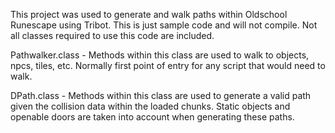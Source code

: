 This project was used to generate and walk paths within Oldschool Runescape using Tribot. This is just sample code and will not compile. Not all classes required to use this code are included.

Pathwalker.class - Methods within this class are used to walk to objects, npcs, tiles, etc. Normally first point of entry for any script that would need to walk.

DPath.class - Methods within this class are used to generate a valid path given the collision data within the loaded chunks. Static objects and openable doors are taken into account when generating these paths.
